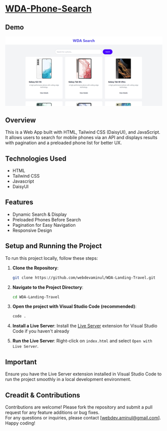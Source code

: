# [WDA-Phone-Search](https://wda-phone-search.vercel.app)

## Demo

![WDA-Phone-Search-Demo](/assets/demo-img.png)

## Overview

This is a Web App built with HTML, Tailwind CSS (DaisyUI), and JavaScript. It allows users to search for mobile phones via an API and displays results with pagination and a preloaded phone list for better UX.

## Technologies Used

- HTML
- Tailwind CSS
- Javascript
- DaisyUI

## Features

- Dynamic Search & Display
- Preloaded Phones Before Search
- Pagination for Easy Navigation
- Responsive Design

## Setup and Running the Project

To run this project locally, follow these steps:

1. **Clone the Repository**:

   ```bash
   git clone https://github.com/webdevaminul/WDA-Landing-Travel.git
   ```

2. **Navigate to the Project Directory**:

   ```bash
   cd WDA-Landing-Travel
   ```

3. **Open the project with Visual Studio Code (recommended)**:

   ```bash
   code .
   ```

4. **Install a Live Server**:
   Install the [Live Server](https://marketplace.visualstudio.com/items?itemName=ritwickdey.LiveServer) extension for Visual Studio Code if you haven't already

5. **Run the Live Server**:
   Right-click on `index.html` and select `Open with Live Server`.

## Important

Ensure you have the Live Server extension installed in Visual Studio Code to run the project smoothly in a local development environment.

## Creadit & Contributions

Contributions are welcome! Please fork the repository and submit a pull request for any feature additions or bug fixes.  
For any questions or inquiries, please contact [webdev.aminul@gmail.com].  
Happy coding!
